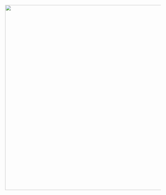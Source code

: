 


<p align="center">
  <img src="https://user-images.githubusercontent.com/74711051/205486223-329a4f9b-f3ee-431c-a13d-80b1c5bc6e18.png" width="600" />
</p>
